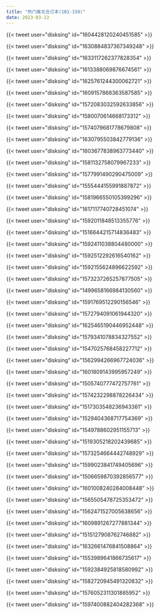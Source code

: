 ```yaml
---
title: "热门推文合订本(101-150)"
date: 2023-03-13
---
```


{{< tweet user="disksing" id="1604428120240451585" >}}

{{< tweet user="disksing" id="1630884837367349248" >}}

{{< tweet user="disksing" id="1633117262377828354" >}}

{{< tweet user="disksing" id="1613388069876674561" >}}

{{< tweet user="disksing" id="1625761244300062721" >}}

{{< tweet user="disksing" id="1609157868363587585" >}}

{{< tweet user="disksing" id="1572083032592633856" >}}

{{< tweet user="disksing" id="1580070614668173312" >}}

{{< tweet user="disksing" id="1574079681778679808" >}}

{{< tweet user="disksing" id="1630795503842779136" >}}

{{< tweet user="disksing" id="1603677838963773440" >}}

{{< tweet user="disksing" id="1581132758079967233" >}}

{{< tweet user="disksing" id="1577991490290475009" >}}

{{< tweet user="disksing" id="1555444155991887872" >}}

{{< tweet user="disksing" id="1581966550105399296" >}}

{{< tweet user="disksing" id="1617117740728451074" >}}

{{< tweet user="disksing" id="1592011848513355776" >}}

{{< tweet user="disksing" id="1516644215714836483" >}}

{{< tweet user="disksing" id="1592411038804480000" >}}

{{< tweet user="disksing" id="1592512292616540162" >}}

{{< tweet user="disksing" id="1592155624896622592" >}}

{{< tweet user="disksing" id="1573237265257877505" >}}

{{< tweet user="disksing" id="1499658166984130560" >}}

{{< tweet user="disksing" id="1591769512290156546" >}}

{{< tweet user="disksing" id="1572794091061944320" >}}

{{< tweet user="disksing" id="1625465190446952448" >}}

{{< tweet user="disksing" id="1579341078834327552" >}}

{{< tweet user="disksing" id="1547025768458227712" >}}

{{< tweet user="disksing" id="1562994266967724036" >}}

{{< tweet user="disksing" id="1601809143995957249" >}}

{{< tweet user="disksing" id="1505740777472757761" >}}

{{< tweet user="disksing" id="1574232298878226434" >}}

{{< tweet user="disksing" id="1517303548236943361" >}}

{{< tweet user="disksing" id="1529404368717754369" >}}

{{< tweet user="disksing" id="1549788602951155713" >}}

{{< tweet user="disksing" id="1519305218202439685" >}}

{{< tweet user="disksing" id="1573254664442748929" >}}

{{< tweet user="disksing" id="1599023841749405696" >}}

{{< tweet user="disksing" id="1506659870392856577" >}}

{{< tweet user="disksing" id="1601008240284008448" >}}

{{< tweet user="disksing" id="1565505478725353472" >}}

{{< tweet user="disksing" id="1562471527005638656" >}}

{{< tweet user="disksing" id="1609891267277881344" >}}

{{< tweet user="disksing" id="1515127908762746882" >}}

{{< tweet user="disksing" id="1632661476841508864" >}}

{{< tweet user="disksing" id="1553989641866735617" >}}

{{< tweet user="disksing" id="1592384925818580992" >}}

{{< tweet user="disksing" id="1582720945491320832" >}}

{{< tweet user="disksing" id="1576052311301885952" >}}

{{< tweet user="disksing" id="1597400882404282368" >}}
